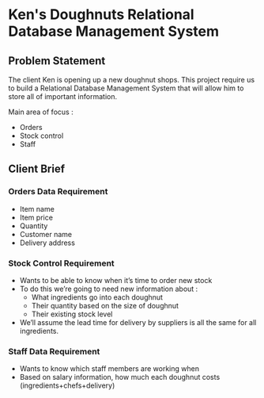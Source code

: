 # Ken's Doughnuts Relational Database Management System

## Problem Statement
The client Ken is opening up a new doughnut shops. This project require us to build a Relational Database Management System that will allow him to store all of important information.

Main area of focus :
- Orders
- Stock control
- Staff

## Client Brief
### Orders Data Requirement
- Item name
- Item price
- Quantity
- Customer name
- Delivery address

### Stock Control Requirement
- Wants to be able to know when it’s time to order new stock
- To do this we’re going to need new information about :
  * What ingredients go into each doughnut
  * Their quantity based on the size of doughnut
  * Their existing stock level
- We’ll assume the lead time for delivery by suppliers is all the same for all ingredients.

### Staff Data Requirement
- Wants to know which staff members are working when
- Based on salary information, how much each doughnut costs (ingredients+chefs+delivery)




